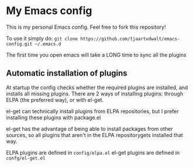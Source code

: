 # My Emacs config
This is my personal Emacs config. Feel free to fork this repository!

To use it simply do:
`git clone https://github.com/tjaartvdwalt/emacs-config.git ~/.emacs.d`

The first time you open emacs will take a LONG time to sync all the plugins

## Automatic installation of plugins
At startup the config checks whether the required plugins are installed, and installs all missing plugins.
There are 2 ways of installing plugins: through ELPA (the preferred way), or with el-get.

el-get can technically install plugins from ELPA repositories, but I prefer installing these plugins with package.el

el-get has the advantage of being able to install packages from other sources, so all plugins that aren't in the ELPA repositorygets installed that way.

ELPA plugins are defined in `config/elpa.el`
el-get plugins are defined in `confg/el-get.el`
